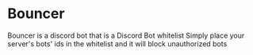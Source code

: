# Bouncer
Bouncer is a discord bot that is a Discord Bot whitelist
Simply place your server's bots' ids in the whitelist and it will block unauthorized bots
